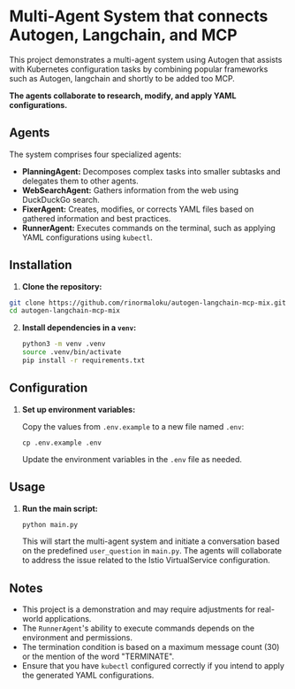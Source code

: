 # Multi-Agent System that connects Autogen, Langchain, and MCP

This project demonstrates a multi-agent system using Autogen that assists with Kubernetes configuration tasks by combining
popular frameworks such as Autogen, langchain and shortly to be added too MCP.

**The agents collaborate to research, modify, and apply YAML configurations.**

## Agents

The system comprises four specialized agents:

- **PlanningAgent:** Decomposes complex tasks into smaller subtasks and delegates them to other agents.
- **WebSearchAgent:** Gathers information from the web using DuckDuckGo search.
- **FixerAgent:** Creates, modifies, or corrects YAML files based on gathered information and best practices.
- **RunnerAgent:** Executes commands on the terminal, such as applying YAML configurations using `kubectl`.

## Installation

1. **Clone the repository:**

  ```bash
  git clone https://github.com/rinormaloku/autogen-langchain-mcp-mix.git
  cd autogen-langchain-mcp-mix
  ```

2. **Install dependencies in a `venv`:**

    ```bash
    python3 -m venv .venv
    source .venv/bin/activate
    pip install -r requirements.txt
    ```

## Configuration

1. **Set up environment variables:**

    Copy the values from `.env.example` to a new file named `.env`:

    ```
    cp .env.example .env
    ```

    Update the environment variables in the `.env` file as needed.


## Usage

1. **Run the main script:**

    ```bash
    python main.py
    ```

    This will start the multi-agent system and initiate a conversation based on the predefined `user_question` in `main.py`. The agents will collaborate to address the issue related to the Istio VirtualService configuration.


## Notes

- This project is a demonstration and may require adjustments for real-world applications.
- The `RunnerAgent`'s ability to execute commands depends on the environment and permissions.
- The termination condition is based on a maximum message count (30) or the mention of the word "TERMINATE".
- Ensure that you have `kubectl` configured correctly if you intend to apply the generated YAML configurations.

